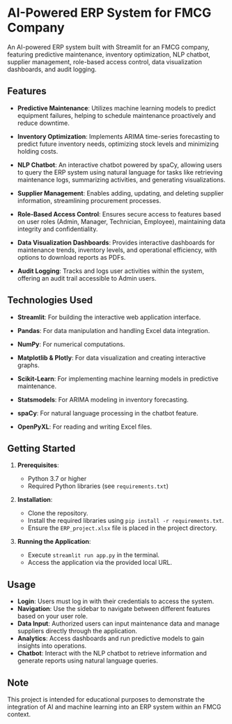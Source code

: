 # AI-Powered ERP System for FMCG Company

An AI-powered ERP system built with Streamlit for an FMCG company, featuring predictive maintenance, inventory optimization, NLP chatbot, supplier management, role-based access control, data visualization dashboards, and audit logging.

## Features

- **Predictive Maintenance**: Utilizes machine learning models to predict equipment failures, helping to schedule maintenance proactively and reduce downtime.

- **Inventory Optimization**: Implements ARIMA time-series forecasting to predict future inventory needs, optimizing stock levels and minimizing holding costs.

- **NLP Chatbot**: An interactive chatbot powered by spaCy, allowing users to query the ERP system using natural language for tasks like retrieving maintenance logs, summarizing activities, and generating visualizations.

- **Supplier Management**: Enables adding, updating, and deleting supplier information, streamlining procurement processes.

- **Role-Based Access Control**: Ensures secure access to features based on user roles (Admin, Manager, Technician, Employee), maintaining data integrity and confidentiality.

- **Data Visualization Dashboards**: Provides interactive dashboards for maintenance trends, inventory levels, and operational efficiency, with options to download reports as PDFs.

- **Audit Logging**: Tracks and logs user activities within the system, offering an audit trail accessible to Admin users.

## Technologies Used

- **Streamlit**: For building the interactive web application interface.

- **Pandas**: For data manipulation and handling Excel data integration.

- **NumPy**: For numerical computations.

- **Matplotlib & Plotly**: For data visualization and creating interactive graphs.

- **Scikit-Learn**: For implementing machine learning models in predictive maintenance.

- **Statsmodels**: For ARIMA modeling in inventory forecasting.

- **spaCy**: For natural language processing in the chatbot feature.

- **OpenPyXL**: For reading and writing Excel files.

## Getting Started

1. **Prerequisites**:
   - Python 3.7 or higher
   - Required Python libraries (see `requirements.txt`)

2. **Installation**:
   - Clone the repository.
   - Install the required libraries using `pip install -r requirements.txt`.
   - Ensure the `ERP_project.xlsx` file is placed in the project directory.

3. **Running the Application**:
   - Execute `streamlit run app.py` in the terminal.
   - Access the application via the provided local URL.

## Usage

- **Login**: Users must log in with their credentials to access the system.
- **Navigation**: Use the sidebar to navigate between different features based on your user role.
- **Data Input**: Authorized users can input maintenance data and manage suppliers directly through the application.
- **Analytics**: Access dashboards and run predictive models to gain insights into operations.
- **Chatbot**: Interact with the NLP chatbot to retrieve information and generate reports using natural language queries.

## Note

This project is intended for educational purposes to demonstrate the integration of AI and machine learning into an ERP system within an FMCG context.




